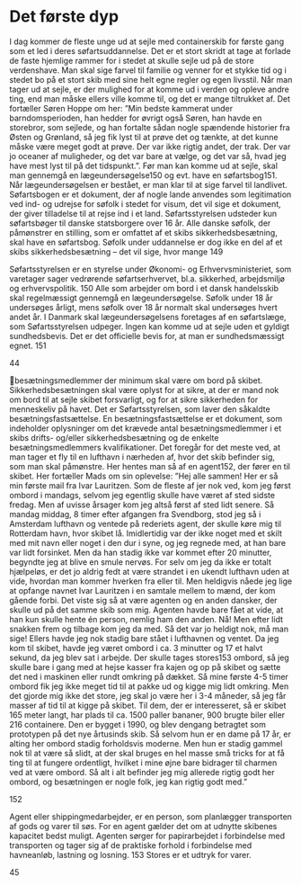 
# Det første dyp

I dag kommer de fleste unge ud at sejle med containerskib for første gang som et led i deres søfartsuddannelse. Det er et
stort skridt at tage at forlade de faste hjemlige rammer for i stedet at skulle sejle ud på de store verdenshave. Man skal
sige farvel til familie og venner for et stykke tid og i stedet bo på et stort skib med sine helt egne regler og egen livsstil.
Når man tager ud at sejle, er der mulighed for at
komme ud i verden og opleve andre ting, end man
måske ellers ville komme til, og det er mange
tiltrukket af. Det fortæller Søren Hoppe om her:
”Min bedste kammerat under barndomsperioden, han
hedder for øvrigt også Søren, han havde en
storebror, som sejlede, og han fortalte sådan nogle
spændende historier fra Østen og Grønland, så jeg
fik lyst til at prøve det og tænkte, at det kunne måske
være meget godt at prøve. Der var ikke rigtig andet,
der trak. Der var jo oceaner af muligheder, og det
var bare at vælge, og det var så, hvad jeg have mest
lyst til på det tidspunkt.”.
Før man kan komme ud at sejle, skal man gennemgå
en lægeundersøgelse150 og evt. have en søfartsbog151.
Når lægeundersøgelsen er bestået, er man klar til at
sige farvel til landlivet. Søfartsbogen er et dokument,
der af nogle lande anvendes som legitimation ved ind- og udrejse for søfolk i stedet for visum, det vil sige et dokument,
der giver tilladelse til at rejse ind i et land. Søfartsstyrelsen udsteder kun søfartsbøger til danske statsborgere over 16 år.
Alle danske søfolk, der påmønstrer en stilling, som er omfattet af et skibs sikkerhedsbesætning, skal have en søfartsbog.
Søfolk under uddannelse er dog ikke en del af et skibs sikkerhedsbesætning – det vil sige, hvor mange
149

Søfartsstyrelsen er en styrelse under Økonomi- og Erhvervsministeriet, som varetager sager vedrørende
søfartserhvervet, bl.a. sikkerhed, arbejdsmiljø og erhvervspolitik.
150
Alle som arbejder om bord i et dansk handelsskib skal regelmæssigt gennemgå en lægeundersøgelse. Søfolk under
18 år undersøges årligt, mens søfolk over 18 år normalt skal undersøges hvert andet år. I Danmark skal
lægeundersøgelsens foretages af en søfartslæge, som Søfartsstyrelsen udpeger. Ingen kan komme ud at sejle uden et
gyldigt sundhedsbevis. Det er det officielle bevis for, at man er sundhedsmæssigt egnet.
151

44

besætningsmedlemmer der minimum skal være om bord på skibet. Sikkerhedsbesætningen skal være oplyst for at sikre,
at der er mand nok om bord til at sejle skibet forsvarligt, og for at sikre sikkerheden for menneskeliv på havet. Det er
Søfartsstyrelsen, som laver den såkaldte besætningsfastsættelse. En besætningsfastsættelse er et dokument, som
indeholder oplysninger om det krævede antal besætningsmedlemmer i et skibs drifts- og/eller sikkerhedsbesætning og
de enkelte besætningsmedlemmers kvalifikationer.
Det foregår for det meste ved, at man tager et fly til
en lufthavn i nærheden af, hvor det skib befinder sig,
som man skal påmønstre. Her hentes man så af en
agent152, der fører en til skibet. Her fortæller Mads
om sin oplevelse:
”Hej alle sammen! Her er så min første mail fra Ivar
Lauritzen. Som de fleste af jer nok ved, kom jeg først
ombord i mandags, selvom jeg egentlig skulle have
været af sted sidste fredag. Men af uvisse årsager
kom jeg altså først af sted lidt senere. Så mandag
middag, 8 timer efter afgangen fra Svendborg, stod
jeg så i Amsterdam lufthavn og ventede på rederiets
agent, der skulle køre mig til Rotterdam havn, hvor
skibet lå. Imidlertidig var der ikke noget med et skilt
med mit navn eller noget i den dur i syne, og jeg
regnede med, at han bare var lidt forsinket. Men da
han stadig ikke var kommet efter 20 minutter,
begyndte jeg at blive en smule nervøs.
For selv om jeg da ikke er totalt hjælpeløs, er det jo aldrig fedt at være strandet i en ukendt lufthavn uden at vide,
hvordan man kommer hverken fra eller til. Men heldigvis nåede jeg lige at opfange navnet Ivar Lauritzen i en samtale
mellem to mænd, der kom gående forbi. Det viste sig så at være agenten og en anden dansker, der skulle ud på det
samme skib som mig. Agenten havde bare fået at vide, at han kun skulle hente én person, nemlig ham den anden. Nå!
Men efter lidt snakken frem og tilbage kom jeg da med. Så det var jo heldigt nok, må man sige! Ellers havde jeg nok
stadig bare stået i lufthavnen og ventet.
Da jeg kom til skibet, havde jeg været ombord i ca. 3 minutter og 17 et halvt sekund, da jeg blev sat i arbejde. Der skulle
tages stores153 ombord, så jeg skulle bare i gang med at hejse kasser fra kajen og op på skibet og sætte det ned i
maskinen eller rundt omkring på dækket. Så mine første 4-5 timer ombord fik jeg ikke meget tid til at pakke ud og kigge
mig lidt omkring. Men det gjorde mig ikke det store, jeg skal jo være her i 3-4 måneder, så jeg får masser af tid til at
kigge på skibet.
Til dem, der er interesseret, så er skibet 165 meter langt, har plads til ca.
1500 paller bananer, 900 brugte biler eller 216 containere. Den er bygget i
1990, og blev dengang betragtet som prototypen på det nye årtusinds skib.
Så selvom hun er en dame på 17 år, er alting her ombord stadig forholdsvis
moderne. Men hun er stadig gammel nok til at være så slidt, at der skal
bruges en hel masse små tricks for at få ting til at fungere ordentligt, hvilket
i mine øjne bare bidrager til charmen ved at være ombord. Så alt i alt
befinder jeg mig allerede rigtig godt her ombord, og besætningen er nogle
folk, jeg kan rigtig godt med.”

152

Agent eller shippingmedarbejder, er en person, som planlægger transporten af gods og varer til søs. For en agent
gælder det om at udnytte skibenes kapacitet bedst muligt. Agenten sørger for papirarbejdet i forbindelse med
transporten og tager sig af de praktiske forhold i forbindelse med havneanløb, lastning og losning.
153
Stores er et udtryk for varer.

45


